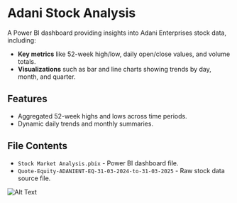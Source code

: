 # Adani Stock Analysis
A Power BI dashboard providing insights into Adani Enterprises stock data, including:
- **Key metrics** like 52-week high/low, daily open/close values, and volume totals.
- **Visualizations** such as bar and line charts showing trends by day, month, and quarter.

## Features
- Aggregated 52-week highs and lows across time periods.
- Dynamic daily trends and monthly summaries.

## File Contents
- `Stock Market Analysis.pbix` - Power BI dashboard file.
- `Quote-Equity-ADANIENT-EQ-31-03-2024-to-31-03-2025` - Raw stock data source file.

![Alt Text](relative/path/to/image.png)
